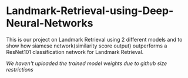 # Landmark-Retrieval-using-Deep-Neural-Networks

This is our project on Landmark Retrieval using 2 different models and to show how siamese network(similarity score output) outperforms a ResNet101 classification network for Landmark Retrieval.

*We haven't uploaded the trained model weights due to github size restrictions*


